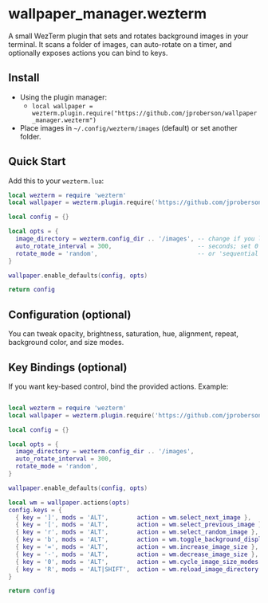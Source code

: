 # wallpaper_manager.wezterm

A small WezTerm plugin that sets and rotates background images in your terminal. It scans a folder of images, can auto-rotate on a timer, and optionally exposes actions you can bind to keys.

## Install

- Using the plugin manager:
  - `local wallpaper = wezterm.plugin.require("https://github.com/jproberson/wallpaper_manager.wezterm")`
- Place images in `~/.config/wezterm/images` (default) or set another folder.

## Quick Start

Add this to your `wezterm.lua`:

```lua
local wezterm = require 'wezterm'
local wallpaper = wezterm.plugin.require('https://github.com/jproberson/wallpaper_manager.wezterm')

local config = {}

local opts = {
  image_directory = wezterm.config_dir .. '/images', -- change if you like
  auto_rotate_interval = 300,                        -- seconds; set 0 to disable
  rotate_mode = 'random',                            -- or 'sequential'
}

wallpaper.enable_defaults(config, opts)

return config
```

## Configuration (optional)

You can tweak opacity, brightness, saturation, hue, alignment, repeat, background color, and size modes.

## Key Bindings (optional)

If you want key-based control, bind the provided actions. Example:

```lua

local wezterm = require 'wezterm'
local wallpaper = wezterm.plugin.require('https://github.com/jproberson/wallpaper_manager.wezterm')

local config = {}

local opts = {
  image_directory = wezterm.config_dir .. '/images',
  auto_rotate_interval = 300,
  rotate_mode = 'random',
}

wallpaper.enable_defaults(config, opts)

local wm = wallpaper.actions(opts)
config.keys = {
  { key = ']', mods = 'ALT',        action = wm.select_next_image },
  { key = '[', mods = 'ALT',        action = wm.select_previous_image },
  { key = 'r', mods = 'ALT',        action = wm.select_random_image },
  { key = 'b', mods = 'ALT',        action = wm.toggle_background_display },
  { key = '=', mods = 'ALT',        action = wm.increase_image_size },
  { key = '-', mods = 'ALT',        action = wm.decrease_image_size },
  { key = '0', mods = 'ALT',        action = wm.cycle_image_size_modes },
  { key = 'R', mods = 'ALT|SHIFT',  action = wm.reload_image_directory },
}

return config
```
